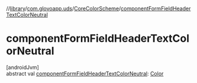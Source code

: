 //[library](../../../index.md)/[com.glovoapp.uds](../index.md)/[CoreColorScheme](index.md)/[componentFormFieldHeaderTextColorNeutral](component-form-field-header-text-color-neutral.md)

# componentFormFieldHeaderTextColorNeutral

[androidJvm]\
abstract val [componentFormFieldHeaderTextColorNeutral](component-form-field-header-text-color-neutral.md): [Color](https://developer.android.com/reference/kotlin/androidx/compose/ui/graphics/Color.html)
